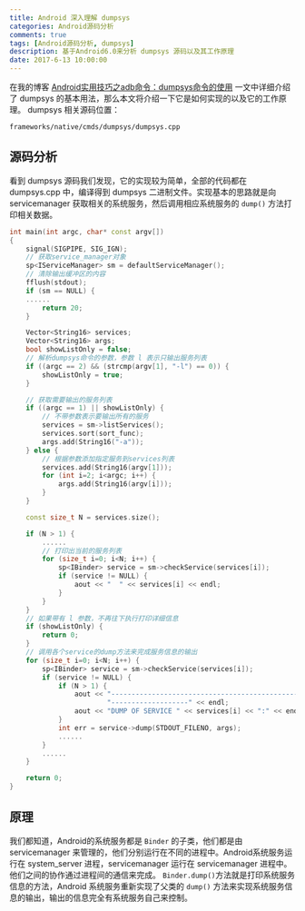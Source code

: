 ```yaml
---
title: Android 深入理解 dumpsys
categories: Android源码分析
comments: true
tags: [Android源码分析, dumpsys]
description: 基于Android6.0来分析 dumpsys 源码以及其工作原理
date: 2017-6-13 10:00:00
---
```


在我的博客 [Android实用技巧之adb命令：dumpsys命令的使用](http://www.heqiangfly.com/2014/10/15/android-development-skills-dumpsys/) 一文中详细介绍了 dumpsys 的基本用法，那么本文将介绍一下它是如何实现的以及它的工作原理。
dumpsys 相关源码位置：

```
frameworks/native/cmds/dumpsys/dumpsys.cpp
```

## 源码分析

看到 dumpsys 源码我们发现，它的实现较为简单，全部的代码都在 dumpsys.cpp 中，编译得到 dumpsys 二进制文件。实现基本的思路就是向 servicemanager 获取相关的系统服务，然后调用相应系统服务的 `dump()` 方法打印相关数据。

```cpp
int main(int argc, char* const argv[])
{
    signal(SIGPIPE, SIG_IGN);
    // 获取service_manager对象
    sp<IServiceManager> sm = defaultServiceManager();
    // 清除输出缓冲区的内容
    fflush(stdout);
    if (sm == NULL) {
	......
        return 20;
    }

    Vector<String16> services;
    Vector<String16> args;
    bool showListOnly = false;
    // 解析dumpsys命令的参数，参数 l 表示只输出服务列表
    if ((argc == 2) && (strcmp(argv[1], "-l") == 0)) {
        showListOnly = true;
    }

    // 获取需要输出的服务列表
    if ((argc == 1) || showListOnly) {
        // 不带参数表示要输出所有的服务
        services = sm->listServices();
        services.sort(sort_func);
        args.add(String16("-a"));
    } else {
        // 根据参数添加指定服务到services列表
        services.add(String16(argv[1]));
        for (int i=2; i<argc; i++) {
            args.add(String16(argv[i]));
        }
    }

    const size_t N = services.size();

    if (N > 1) {
        ......
        // 打印出当前的服务列表
        for (size_t i=0; i<N; i++) {
            sp<IBinder> service = sm->checkService(services[i]);
            if (service != NULL) {
                aout << "  " << services[i] << endl;
            }
        }
    }
    // 如果带有 l 参数，不再往下执行打印详细信息
    if (showListOnly) {
        return 0;
    }
    // 调用各个service的dump方法来完成服务信息的输出
    for (size_t i=0; i<N; i++) {
        sp<IBinder> service = sm->checkService(services[i]);
        if (service != NULL) {
            if (N > 1) {
                aout << "------------------------------------------------------------"
                        "-------------------" << endl;
                aout << "DUMP OF SERVICE " << services[i] << ":" << endl;
            }
            int err = service->dump(STDOUT_FILENO, args);
            ......
        }
        ......
    }

    return 0;
}
```

## 原理

我们都知道，Android的系统服务都是 `Binder` 的子类，他们都是由 servicemanager 来管理的，他们分别运行在不同的进程中。Android系统服务运行在 system_server 进程，servicemanager 运行在 servicemanager 进程中。他们之间的协作通过进程间的通信来完成。
`Binder.dump()`方法就是打印系统服务信息的方法，Android 系统服务重新实现了父类的 `dump()` 方法来实现系统服务信息的输出，输出的信息完全有系统服务自己来控制。

